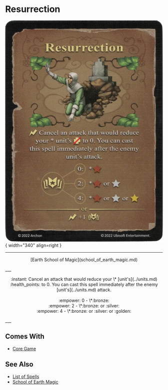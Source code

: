 # Resurrection

![Resurrection](../assets/spells-resurrection.webp){ width="340" align=right }

___
<p style="text-align: center;" markdown>[Earth School of Magic](school_of_earth_magic.md)</p>
___
<p style="text-align: center;" markdown>:instant: Cancel an attack that would reduce your \* [unit's](../units.md) :health_points: to 0. You can cast this spell immediately after the enemy [unit's](../units.md) attack.<br><br>:empower: 0 - \*:bronze:<br>:empower: 2 - \*:bronze: or :silver:<br>:empower: 4 - \*:bronze: or :silver: or :golden:</p>
___


## Comes With

- [Core Game](../content.md)


## See Also

- [List of Spells](../spells.md)
- [School of Earth Magic](school_of_earth_magic.md)
